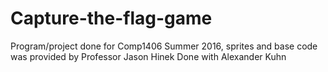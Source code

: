# Capture-the-flag-game
Program/project done for Comp1406 Summer 2016, sprites and base code was provided by Professor Jason Hinek  Done with Alexander Kuhn 
